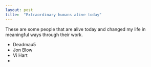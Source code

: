 ```yaml
---
layout: post
title:  "Extraordinary humans alive today"
---
```


These are some people that are alive today and
changed my life in meaningful ways through their work. 

- Deadmau5
- Jon Blow
- Vi Hart
- 



